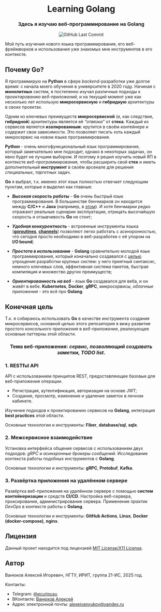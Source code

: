<div align="center">
    <h1>
        <b>Learning Golang</b>
    </h1>
    <h3>
        Здесь я изучаю веб-программирование на Golang
    </h3>
    <img alt="GitHub Last Commit" src="https://img.shields.io/github/last-commit/alex6712/learning-golang?logo=GitHub">
</div>

Мой путь изучения нового языка программирования, его веб-фреймворков и использования уже знакомых мне инструментов в его контексте.

## Почему Go?

Я программирую на **Python** в сфере _backend_-разработки уже долгое время: с начала моего обучения в университете в 2020 году. Начиная с **монолитных** систем, я постепенно изучал различные подходы к _проектированию веб-приложений_, и на текущий момент уже как несколько лет использую **микросервисную** и **гибридную** архитектуры в своих проектах.

Одним из ключевых преимуществ **микросервисной** (и, как следствие, **гибридной**) архитектуры является её _"отвязка"_ от **стека**. Каждый из сервисов является **изолированным**: крутится в своём контейнере и содержит свои зависимости. Это позволяет писать хоть каждый микросервис на новом языке программирования.

**Python** - очень многофункциональный язык программирования, который замечательно мне подходит, однако в некоторых задачах, он явно будет не лучшим выбором. И поэтому я решил изучить новый ЯП в контексте _веб-программирования_, чтобы расширить свой **стек** и иметь дополнительный **инструмент** в своём арсенале для решения _специальных_, _таргетных_ задач.

**Go** я выбрал, т.к. именно этот язык полностью отвечает следующим пунктам, которые я выделил как главные:

- **_Высокая скорость работы_** - **Go** очень быстрый язык программирования. В большинстве бенчмарков он находится между **C/C++** и **Java** (например, в [этом](https://github.com/jabbalaci/SpeedTests)). И хотя бенчмарки редко отражают реальные сценарии эксплуатации, отрицать высочайшую скорость и отзывчивость **Go** не стоит;

- **_Удобная конкурентность_** - встроенные инструменты языка ([**goroutines**](https://go.dev/tour/concurrency/1), [**channels**](https://go.dev/tour/concurrency/2)) позволяют легко работать с асинхронностью, что сегодня просто необходимо в веб-разработке с её упором на **I/O bound**;

- **_Простота в использовании_** - **Golang** сравнительно молодой язык программирования, который изначально создавался с [целью](https://go.dev/talks/2009/go_talk-20091030.pdf) упрощения разработки крупных систем: у него приятный синтаксис, немного ключевых слов, эффективная система пакетов, быстрая компиляция и множество других преимуществ;

- **_Ориентированность на веб_** - язык **Go** создавался для веба, и он живёт в вебе. **Kubernetes**, **Docker**, **gRPC**, _микросервисы_, _облачные приложения_ - это всё про **Golang**.

## Конечная цель

Т.к. я собираюсь использовать **Go** в качестве инструмента создания микросервисов, основной целью этого репозитория я вижу развитие простого _консольного приложения_ в _веб-приложение_, реализующее основные паттерны этой области.

<div align="center"><h3>Тема веб-приложения: <b><i>сервис, позволяющий создавать заметки, TODO list</i></b>.</h3></div>

### 1. RESTful API

API с использованием принципов REST, предоставляющее базовые для веб-приложения операции.
- Регистрация, аутентификация, авторизация на основе JWT;
- Создание, просмотр, изменение и удаление заметок в личном кабинете.

Изучение подходов к проектированию сервисов на **Golang**, интеграция **best practices** этой области.

Основные технологии и инструменты: **Fiber**, **database/sql**, **sqlx**.

### 2. Межсервисное взаимодействие

Установка интерфейса общения сервисов с использованием двух подходов: _gRPC_ и _асинхронные брокеры сообщений_. Исследование контекста работы подобных инструментов с **Golang**.

Основные технологии и инструменты: **gRPC**, **Protobuf**, **Kafka**.

### 3. Развёртка приложения на удалённом сервере

Развёртка веб-приложения на удалённом сервере с помощью **систем контейнеризации** и средств **CI/CD**. Настройка веб-сервера, проксирование, администрирование сервера. Применение _практик DevOps_ в контексте работы с **Golang**.

Основные технологии и инструменты: **GitHub Actions**, **Linux**, **Docker (docker-compose)**, **nginx**.

## Лицензия

Данный проект находится под лицензией [MIT License/X11 License](https://github.com/alex6712/learning-rust/blob/master/LICENSE).

## Автор

Ванюков Алексей Игоревич, НГТУ, ИРИТ, группа 21-ИС, 2025 год.

Контакты:
- Telegram: [@ecuripusu](https://t.me/ecuripusu)
- ВКонтакте: [Ванюков Алексей](https://vk.com/zerolevelmath)
- Адрес электронной почты: alexeivanyukov@yandex.ru

